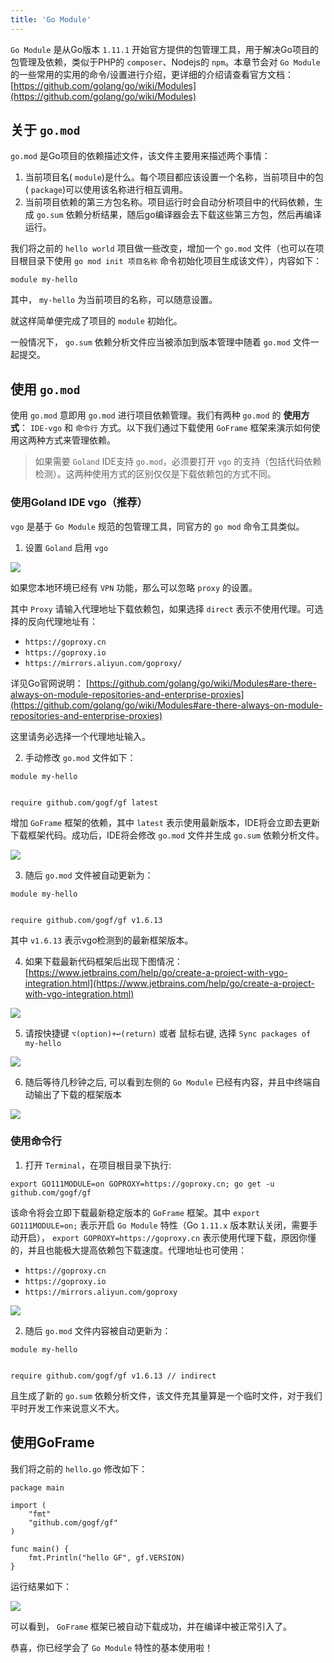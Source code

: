 ```yaml
---
title: 'Go Module'
---
```


`Go Module` 是从Go版本 `1.11.1` 开始官方提供的包管理工具，用于解决Go项目的包管理及依赖，类似于PHP的 `composer`、Nodejs的 `npm`。本章节会对 `Go Module` 的一些常用的实用的命令/设置进行介绍，更详细的介绍请查看官方文档： [https://github.com/golang/go/wiki/Modules](https://github.com/golang/go/wiki/Modules)

## 关于 `go.mod`

`go.mod` 是Go项目的依赖描述文件，该文件主要用来描述两个事情：

1. 当前项目名( `module`)是什么。每个项目都应该设置一个名称，当前项目中的包( `package`)可以使用该名称进行相互调用。
2. 当前项目依赖的第三方包名称。项目运行时会自动分析项目中的代码依赖，生成 `go.sum` 依赖分析结果，随后go编译器会去下载这些第三方包，然后再编译运行。

我们将之前的 `hello world` 项目做一些改变，增加一个 `go.mod` 文件（也可以在项目根目录下使用 `go mod init 项目名称` 命令初始化项目生成该文件），内容如下：

```
module my-hello
```

其中， `my-hello` 为当前项目的名称，可以随意设置。

就这样简单便完成了项目的 `module` 初始化。

一般情况下， `go.sum` 依赖分析文件应当被添加到版本管理中随着 `go.mod` 文件一起提交。

## 使用 `go.mod`

使用 `go.mod` 意即用 `go.mod` 进行项目依赖管理。我们有两种 `go.mod` 的 **使用方式**： `IDE-vgo` 和 `命令行` 方式。以下我们通过下载使用 `GoFrame` 框架来演示如何使用这两种方式来管理依赖。

> 如果需要 `Goland` IDE支持 `go.mod`，必须要打开 `vgo` 的支持（包括代码依赖检测）。这两种使用方式的区别仅仅是下载依赖包的方式不同。

### 使用Goland IDE vgo（推荐）

`vgo` 是基于 `Go Module` 规范的包管理工具，同官方的 `go mod` 命令工具类似。

1. 设置 `Goland` 启用 `vgo`

![](/markdown/f3f9552ca0703fb4e88ae2958b58815c.png)





如果您本地环境已经有 `VPN` 功能，那么可以忽略 `proxy` 的设置。





其中 `Proxy` 请输入代理地址下载依赖包，如果选择 `direct` 表示不使用代理。可选择的反向代理地址有：


   - `https://goproxy.cn`
   - `https://goproxy.io`
   - `https://mirrors.aliyun.com/goproxy/`

详见Go官网说明： [https://github.com/golang/go/wiki/Modules#are-there-always-on-module-repositories-and-enterprise-proxies](https://github.com/golang/go/wiki/Modules#are-there-always-on-module-repositories-and-enterprise-proxies)

这里请务必选择一个代理地址输入。

2. 手动修改 `go.mod` 文件如下：









```
module my-hello


require github.com/gogf/gf latest
```





增加 `GoFrame` 框架的依赖，其中 `latest` 表示使用最新版本，IDE将会立即去更新下载框架代码。成功后，IDE将会修改 `go.mod` 文件并生成 `go.sum` 依赖分析文件。

![](/markdown/cb698537b6d68707fb4c1284530d9f90.png)

3. 随后 `go.mod` 文件被自动更新为：









```
module my-hello


require github.com/gogf/gf v1.6.13
```





其中 `v1.6.13` 表示vgo检测到的最新框架版本。

4. 如果下载最新代码框架后出现下图情况： [https://www.jetbrains.com/help/go/create-a-project-with-vgo-integration.html](https://www.jetbrains.com/help/go/create-a-project-with-vgo-integration.html)

![](/markdown/6c6bad791c9e0eee3c740f9cda0ea5c4.png)

5. 请按快捷键 `⌥(option)+↩(return)` 或者 鼠标右键, 选择 `Sync packages of my-hello`

![](/markdown/cf02717043547f5e1bf0a14b31d40b1c.png)

6. 随后等待几秒钟之后, 可以看到左侧的 `Go Module` 已经有内容，并且中终端自动输出了下载的框架版本

![](/markdown/955367cd46f617411d664c5baa8af9ce.png)


### 使用命令行

1. 打开 `Terminal`，在项目根目录下执行:









```
export GO111MODULE=on GOPROXY=https://goproxy.cn; go get -u github.com/gogf/gf
```





该命令将会立即下载最新稳定版本的 `GoFrame` 框架。其中 `export GO111MODULE=on;` 表示开启 `Go Module` 特性（Go `1.11.x` 版本默认关闭，需要手动开启）， `export GOPROXY=https://goproxy.cn` 表示使用代理下载，原因你懂的，并且也能极大提高依赖包下载速度。代理地址也可使用：


   - `https://goproxy.cn`
   - `https://goproxy.io`
   - `https://mirrors.aliyun.com/goproxy`

![](/markdown/2274104a3ec3a6d2ac7ea35ad374c85c.png)

2. 随后 `go.mod` 文件内容被自动更新为：









```
module my-hello


require github.com/gogf/gf v1.6.13 // indirect
```





且生成了新的 `go.sum` 依赖分析文件，该文件充其量算是一个临时文件，对于我们平时开发工作来说意义不大。


## 使用GoFrame

我们将之前的 `hello.go` 修改如下：

```
package main

import (
    "fmt"
    "github.com/gogf/gf"
)

func main() {
    fmt.Println("hello GF", gf.VERSION)
}
```

运行结果如下：

![](/markdown/d34e6664a3427ca7b3df0ed2d1b8d3b1.png)

可以看到， `GoFrame` 框架已被自动下载成功，并在编译中被正常引入了。

恭喜，你已经学会了 `Go Module` 特性的基本使用啦！